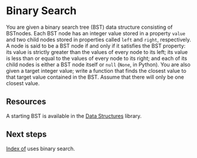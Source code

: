 # Binary Search

You are given a binary search tree (BST) data structure consisting of BSTnodes. Each BST node has an integer value stored in a property `value` and two child nodes stored in properties called `left` and `right`, respectively. A node is said to be a BST node if and only if it satisfies the BST property: its value is strictly greater than the values of every node to its left; its value is less than or equal to the values of every node to its right; and each of its child nodes is either a BST node itself or `null` (`None`, in Python). You are also given a target integer value; write a function that finds the closest value to that target value contained in the BST. Assume that there will only be one closest value.

## Resources

A starting BST is available in the [Data Structures](../../Data-Structures/binarySearchTree) library.

## Next steps

[Index of](../indexOf) uses binary search.
